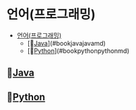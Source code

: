 # 언어(프로그래밍)

<!-- TOC -->

- [언어(프로그래밍)](#언어프로그래밍)
    - [:book:[Java](/Java.md)](#bookjavajavamd)
    - [:book:[Python](/Python.md)](#bookpythonpythonmd)

<!-- /TOC -->

## :book:[Java](Java.md)

## :book:[Python](Python.md)